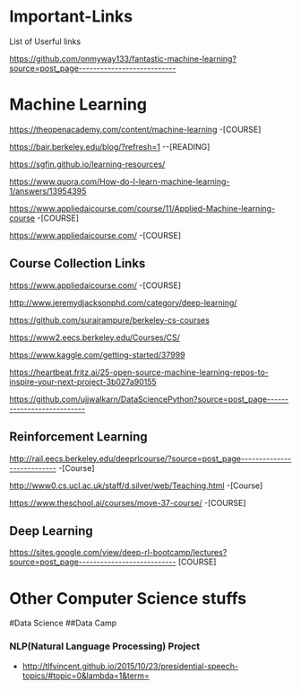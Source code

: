 # Important-Links
List of Userful links

https://github.com/onmyway133/fantastic-machine-learning?source=post_page---------------------------

# Machine Learning
https://theopenacademy.com/content/machine-learning  -[COURSE]

https://bair.berkeley.edu/blog/?refresh=1   --[READING]

https://sgfin.github.io/learning-resources/

https://www.quora.com/How-do-I-learn-machine-learning-1/answers/13954395

https://www.appliedaicourse.com/course/11/Applied-Machine-learning-course -[COURSE]

https://www.appliedaicourse.com/ -[COURSE]

## Course Collection Links

https://www.appliedaicourse.com/ -[COURSE]

http://www.jeremydjacksonphd.com/category/deep-learning/

https://github.com/surajrampure/berkeley-cs-courses

https://www2.eecs.berkeley.edu/Courses/CS/

https://www.kaggle.com/getting-started/37999

https://heartbeat.fritz.ai/25-open-source-machine-learning-repos-to-inspire-your-next-project-3b027a90155

https://github.com/ujjwalkarn/DataSciencePython?source=post_page---------------------------

## Reinforcement Learning
http://rail.eecs.berkeley.edu/deeprlcourse/?source=post_page---------------------------  -[Course]

http://www0.cs.ucl.ac.uk/staff/d.silver/web/Teaching.html    -[Course]

https://www.theschool.ai/courses/move-37-course/ -[COURSE]


## Deep Learning 

https://sites.google.com/view/deep-rl-bootcamp/lectures?source=post_page---------------------------   [COURSE]

# Other Computer Science stuffs





#Data Science
##Data Camp
### NLP(Natural Language Processing) Project
* http://tlfvincent.github.io/2015/10/23/presidential-speech-topics/#topic=0&lambda=1&term=


